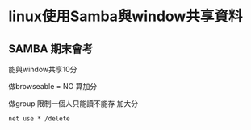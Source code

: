 # linux使用Samba與window共享資料

## SAMBA 期末會考

能與window共享10分

做browseable = NO 算加分

做group 限制一個人只能讀不能存 加大分

```
net use * /delete
```

